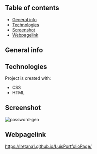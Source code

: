 ## Table of contents
* [General info](#general-info)
* [Technologies](#technologies)
* [Screenshot](#screenshot)
* [Webpagelink](#Webpagelink)

## General info


	
## Technologies
Project is created with:
* CSS
* HTML

## Screenshot
![password-gen](develop/images/pw-gen-proj.png?raw=true)

## Webpagelink
https://lretana1.github.io/LuisPortfolioPage/
